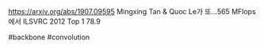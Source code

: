 https://arxiv.org/abs/1907.09595 Mingxing Tan & Quoc Le가 또...565 MFlops에서 ILSVRC 2012 Top 1 78.9

#backbone #convolution 